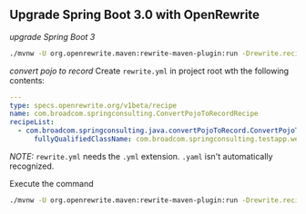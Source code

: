 ## Upgrade Spring Boot 3.0 with OpenRewrite

*upgrade Spring Boot 3*
```bash
./mvnw -U org.openrewrite.maven:rewrite-maven-plugin:run -Drewrite.recipeArtifactCoordinates=org.openrewrite.recipe:rewrite-spring:RELEASE -Drewrite.activeRecipes=org.openrewrite.java.spring.boot3.UpgradeSpringBoot_3_0 -Drewrite.exportDatatables=true
```

*convert pojo to record*
Create `rewrite.yml` in project root wth the following contents:
```yaml
---
type: specs.openrewrite.org/v1beta/recipe
name: com.broadcom.springconsulting.ConvertPojoToRecordRecipe
recipeList:
  - com.broadcom.springconsulting.java.convertPojoToRecord.ConvertPojoToRecordRecipe:
      fullyQualifiedClassName: com.broadcom.springconsulting.testapp.web.TimeResponse
```
*NOTE:* `rewrite.yml` needs the `.yml` extension. `.yaml` isn't automatically recognized.

Execute the command
```bash
./mvnw -U org.openrewrite.maven:rewrite-maven-plugin:run -Drewrite.recipeArtifactCoordinates=com.broadcom.springconsulting:custom-recipes:1.0.0-SNAPSHOT -Drewrite.activeRecipes=com.broadcom.springconsulting.ConvertPojoToRecordRecipe -Drewrite.exportDatatables=true
```